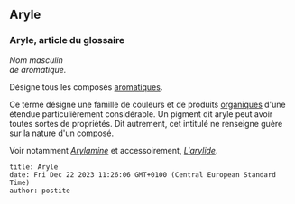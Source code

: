## Aryle
### Aryle, article du glossaire
 _Nom masculin  
de aromatique._

Désigne tous les composés [aromatiques](aromatique.html).

Ce terme désigne une famille de couleurs et de produits [organiques](organique.html) d'une étendue particulièrement considérable. Un pigment dit aryle peut avoir toutes sortes de propriétés. Dit autrement, cet intitulé ne renseigne guère sur la nature d'un composé.

Voir notamment _[Arylamine](arylamine.html)_ et accessoirement, _[L'arylide](arylide.html)_.


```
title: Aryle
date: Fri Dec 22 2023 11:26:06 GMT+0100 (Central European Standard Time)
author: postite
```
